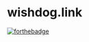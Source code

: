 # wishdog.link
[![forthebadge](https://forthebadge.com/images/featured/featured-contains-cat-gifs.svg)](https://forthebadge.com)
